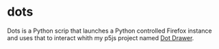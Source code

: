 # dots
Dots is a Python scrip that launches a Python controlled Firefox instance and uses that to interact whith my p5js project named [Dot Drawer](https://msbundles.github.io/Bundles-Personal-Programming-Betterment/p5/1-Dots/).
